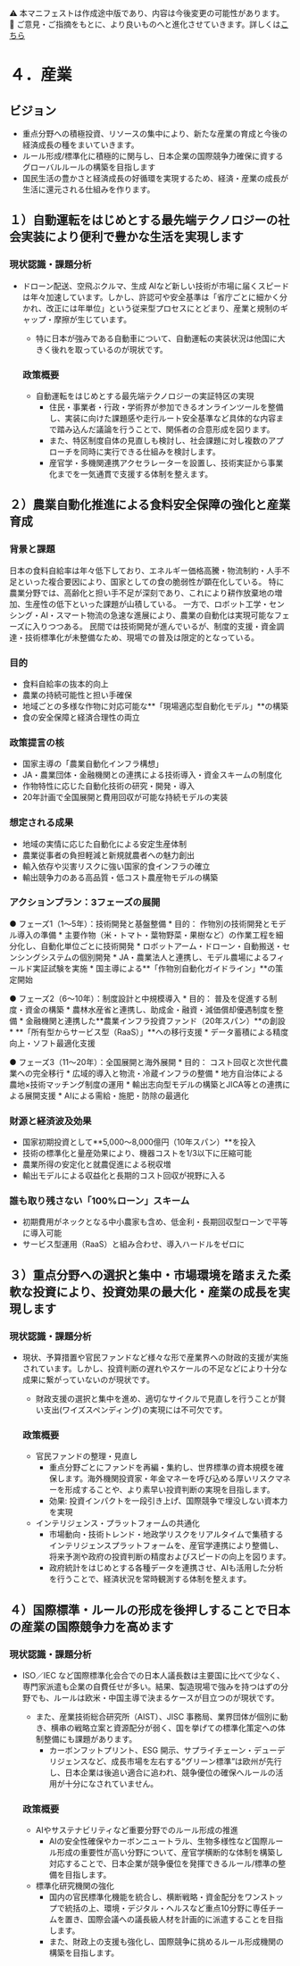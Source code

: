 ⚠️ 本マニフェストは作成途中版であり、内容は今後変更の可能性があります。  
💬 ご意見・ご指摘をもとに、より良いものへと進化させていきます。詳しくは[こちら](README.md#このマニフェスト自身もみんなの知恵を集めて改善していきます)

# ４．産業

## ビジョン

* 重点分野への積極投資、リソースの集中により、新たな産業の育成と今後の経済成長の種をまいていきます。  
* ルール形成/標準化に積極的に関与し、日本企業の国際競争力確保に資するグローバルルールの構築を目指します  
* 国民生活の豊かさと経済成長の好循環を実現するため、経済・産業の成長が生活に還元される仕組みを作ります。

## １）自動運転をはじめとする最先端テクノロジーの社会実装により便利で豊かな生活を実現します

### 現状認識・課題分析

* ドローン配送、空飛ぶクルマ、生成 AIなど新しい技術が市場に届くスピードは年々加速しています。しかし、許認可や安全基準は「省庁ごとに細かく分かれ、改正には年単位」という従来型プロセスにとどまり、産業と規制のギャップ・摩擦が生じています。  
  * 特に日本が強みである自動車について、自動運転の実装状況は他国に大きく後れを取っているのが現状です。

  ### 政策概要

    * 自動運転をはじめとする最先端テクノロジーの実証特区の実現  
      * 住民・事業者・行政・学術界が参加できるオンラインツールを整備し、実装に向けた課題感や走行ルート安全基準など具体的な内容まで踏み込んだ議論を行うことで、関係者の合意形成を図ります。  
      * また、特区制度自体の見直しも検討し、社会課題に対し複数のアプローチを同時に実行できる仕組みを検討します。  
      * 産官学・多機関連携アクセラレーターを設置し、技術実証から事業化までを一気通貫で支援する体制を整えます。

## ２）農業自動化推進による食料安全保障の強化と産業育成

### 背景と課題
日本の食料自給率は年々低下しており、エネルギー価格高騰・物流制約・人手不足といった複合要因により、国家としての食の脆弱性が顕在化している。
特に農業分野では、高齢化と担い手不足が深刻であり、これにより耕作放棄地の増加、生産性の低下といった課題が山積している。
一方で、ロボット工学・センシング・AI・スマート物流の急速な進展により、農業の自動化は実現可能なフェーズに入りつつある。
民間では技術開発が進んでいるが、制度的支援・資金調達・技術標準化が未整備なため、現場での普及は限定的となっている。

### 目的
* 食料自給率の抜本的向上
* 農業の持続可能性と担い手確保
* 地域ごとの多様な作物に対応可能な**「現場適応型自動化モデル」**の構築
* 食の安全保障と経済合理性の両立

### 政策提言の核
* 国家主導の「農業自動化インフラ構想」
* JA・農業団体・金融機関との連携による技術導入・資金スキームの制度化
* 作物特性に応じた自動化技術の研究・開発・導入
* 20年計画で全国展開と費用回収が可能な持続モデルの実装

### 想定される成果
* 地域の実情に応じた自動化による安定生産体制
* 農業従事者の負担軽減と新規就農者への魅力創出
* 輸入依存や災害リスクに強い国家的食インフラの確立
* 輸出競争力のある高品質・低コスト農産物モデルの構築

### アクションプラン：3フェーズの展開
● フェーズ1（1〜5年）：技術開発と基盤整備
    * 目的： 作物別の技術開発とモデル導入の準備
    * 主要作物（米・トマト・葉物野菜・果樹など）の作業工程を細分化し、自動化単位ごとに技術開発
    * ロボットアーム・ドローン・自動搬送・センシングシステムの個別開発
    * JA・農業法人と連携し、モデル農場によるフィールド実証試験を実施
    * 国主導による**「作物別自動化ガイドライン」**の策定開始

● フェーズ2（6〜10年）：制度設計と中規模導入
    * 目的： 普及を促進する制度・資金の構築
    * 農林水産省と連携し、助成金・融資・減価償却優遇制度を整備
    * 金融機関と連携した**農業インフラ投資ファンド（20年スパン）**の創設
    * **「所有型からサービス型（RaaS）」**への移行支援
    * データ蓄積による精度向上・ソフト最適化支援

● フェーズ3（11〜20年）：全国展開と海外展開
    * 目的： コスト回収と次世代農業への完全移行
    * 広域的導入と物流・冷蔵インフラの整備
    * 地方自治体による農地×技術マッチング制度の運用
    * 輸出志向型モデルの構築とJICA等との連携による展開支援
    * AIによる需給・施肥・防除の最適化

### 財源と経済波及効果
* 国家初期投資として**5,000〜8,000億円（10年スパン）**を投入
* 技術の標準化と量産効果により、機器コストを1/3以下に圧縮可能
* 農業所得の安定化と就農促進による税収増
* 輸出モデルによる収益化と長期的コスト回収が視野に入る

### 誰も取り残さない「100%ローン」スキーム
* 初期費用がネックとなる中小農家も含め、低金利・長期回収型ローンで平等に導入可能
* サービス型運用（RaaS）と組み合わせ、導入ハードルをゼロに

## ３）重点分野への選択と集中・市場環境を踏まえた柔軟な投資により、投資効果の最大化・産業の成長を実現します

### 現状認識・課題分析

* 現状、予算措置や官民ファンドなど様々な形で産業界への財政的支援が実施されています。しかし、投資判断の遅れやスケールの不足などにより十分な成果に繋がっていないのが現状です。  
  * 財政支援の選択と集中を進め、適切なサイクルで見直しを行うことが賢い支出(ワイズスペンディング)の実現には不可欠です。

  ### 政策概要

    * 官民ファンドの整理・見直し  
      * 重点分野ごとにファンドを再編・集約し、世界標準の資本規模を確保します。海外機関投資家・年金マネーを呼び込める厚いリスクマネーを形成することや、より素早い投資判断の実現を目指します。  
      * 効果: 投資インパクトを一段引き上げ、国際競争で埋没しない資本力を実現  
    * インテリジェンス・プラットフォームの共通化  
      * 市場動向・技術トレンド・地政学リスクをリアルタイムで集積するインテリジェンスプラットフォームを、産官学連携により整備し、将来予測や政府の投資判断の精度およびスピードの向上を図ります。  
      * 政府統計をはじめとする各種データを連携させ、AIも活用した分析を行うことで、経済状況を常時観測する体制を整えます。

## ４）国際標準・ルールの形成を後押しすることで日本の産業の国際競争力を高めます

### 現状認識・課題分析

* ISO／IEC など国際標準化会合での日本人議長数は主要国に比べて少なく、専門家派遣も企業の自費任せが多い。結果、製造現場で強みを持つはずの分野でも、ルールは欧米・中国主導で決まるケースが目立つのが現状です。  
  * また、産業技術総合研究所（AIST）、JISC 事務局、業界団体が個別に動き、横串の戦略立案と資源配分が弱く、国を挙げての標準化策定への体制整備にも課題があります。  
    *  カーボンフットプリント、ESG 開示、サプライチェーン・デューデリジェンスなど、成長市場を左右する“グリーン標準”は欧州が先行し、日本企業は後追い適合に追われ、競争優位の確保へルールの活用が十分になされていません。

  ### 政策概要

    * AIやサステナビリティなど重要分野でのルール形成の推進  
      * AIの安全性確保やカーボンニュートラル、生物多様性など国際ルール形成の重要性が高い分野について、産官学横断的な体制を構築し対応することで、日本企業が競争優位を発揮できるルール/標準の整備を目指します。  
    * 標準化研究機関の強化  
      * 国内の官民標準化機能を統合し、横断戦略・資金配分をワンストップで統括の上、環境・デジタル・ヘルスなど重点10分野に専任チームを置き、国際会議への議長級人材を計画的に派遣することを目指します。  
      * また、財政上の支援も強化し、国際競争に挑めるルール形成機関の構築を目指します。